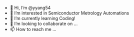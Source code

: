 - 👋 Hi, I’m @yyang54
- 👀 I’m interested in Semiconductor Metrology Automations
- 🌱 I’m currently learning Coding! 
- 💞️ I’m looking to collaborate on ...
- 📫 How to reach me ...

<!---
yyang54/yyang54 is a ✨ special ✨ repository because its `README.md` (this file) appears on your GitHub profile.
You can click the Preview link to take a look at your changes.
--->
